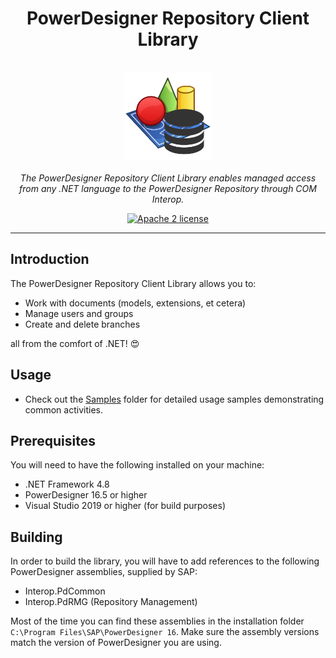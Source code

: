 <h1 align="center">PowerDesigner Repository Client Library</h1>

<p align="center">
  <br>
  <img src="PDR.png" alt="PowerDesigner Repository Client Library logo" width="140px" height="140px"/>
  <br><br>
  <i>The PowerDesigner Repository Client Library enables managed access <br>from any .NET language to the PowerDesigner Repository through COM Interop.</i>
  <br>
</p>

<p align="center">  
  <a href="https://github.com/bartelsk/PowerDesigner/blob/main/LICENSE">
    <img src="" alt="Apache 2 license" />
  </a>
</p>

<hr>

## Introduction

The PowerDesigner Repository Client Library allows you to:
- Work with documents (models, extensions, et cetera)
- Manage users and groups
- Create and delete branches

all from the comfort of .NET! :heart_eyes:

## Usage

- Check out the [Samples](/Repository/Samples) folder for detailed usage samples demonstrating common activities.

## Prerequisites

You will need to have the following installed on your machine:

- .NET Framework 4.8
- PowerDesigner 16.5 or higher
- Visual Studio 2019 or higher (for build purposes)

## Building

In order to build the library, you will have to add references to the following PowerDesigner assemblies, supplied by SAP:
- Interop.PdCommon
- Interop.PdRMG (Repository Management)

Most of the time you can find these assemblies in the installation folder `C:\Program Files\SAP\PowerDesigner 16`. Make sure the assembly versions match the version of PowerDesigner you are using.

